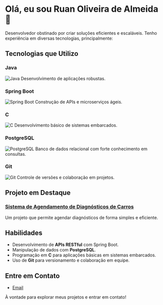 # Olá, eu sou **Ruan Oliveira de Almeida** 👋

Desenvolvedor obstinado por criar soluções eficientes e escaláveis. Tenho experiência em diversas tecnologias, principalmente:

## Tecnologias que Utilizo

### Java
![Java](https://upload.wikimedia.org/wikipedia/en/3/30/Java_logo_and_wordmark.svg)
Desenvolvimento de aplicações robustas.

### Spring Boot
![Spring Boot](https://spring.io/images/spring-logo.png)
Construção de APIs e microserviços ágeis.

### C
![C](https://upload.wikimedia.org/wikipedia/commons/3/3f/C_Programming_Language.svg)
Desenvolvimento básico de sistemas embarcados.

### PostgreSQL
![PostgreSQL](https://www.postgresql.org/media/img/press/tn_logo.png)
Banco de dados relacional com forte conhecimento em consultas.

### Git
![Git](https://git-scm.com/images/logos/downloads/Git-Logo-2Color.svg)
Controle de versões e colaboração em projetos.

## Projeto em Destaque

### [Sistema de Agendamento de Diagnósticos de Carros](https://github.com/RuanDEV0/car-diagnosis-scheduling-system)
Um projeto que permite agendar diagnósticos de forma simples e eficiente.

## Habilidades

- Desenvolvimento de **APIs RESTful** com Spring Boot.
- Manipulação de dados com **PostgreSQL**.
- Programação em **C** para aplicações básicas em sistemas embarcados.
- Uso de **Git** para versionamento e colaboração em equipe.

## Entre em Contato

- [Email](mailto:ruanoliveiradev@gmail.com)

À vontade para explorar meus projetos e entrar em contato!
